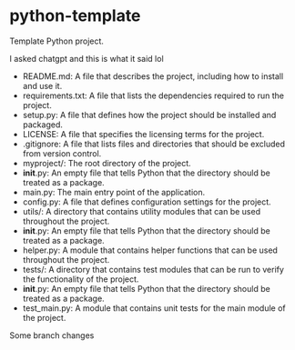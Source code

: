 # python-template
Template Python project. 

I asked chatgpt and this is what it said lol

* README.md: A file that describes the project, including how to install and use it.
* requirements.txt: A file that lists the dependencies required to run the project.
* setup.py: A file that defines how the project should be installed and packaged.
* LICENSE: A file that specifies the licensing terms for the project.
* .gitignore: A file that lists files and directories that should be excluded from version control.
* myproject/: The root directory of the project.
* __init__.py: An empty file that tells Python that the directory should be treated as a package.
* main.py: The main entry point of the application.
* config.py: A file that defines configuration settings for the project.
* utils/: A directory that contains utility modules that can be used throughout the project.
* __init__.py: An empty file that tells Python that the directory should be treated as a package.
* helper.py: A module that contains helper functions that can be used throughout the project.
* tests/: A directory that contains test modules that can be run to verify the functionality of the project.
* __init__.py: An empty file that tells Python that the directory should be treated as a package.
* test_main.py: A module that contains unit tests for the main module of the project.


Some branch changes


